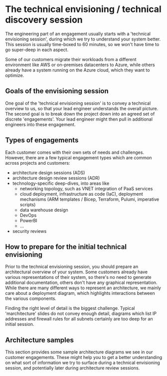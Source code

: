 # The technical envisioning / technical discovery session

The engineering part of an engagement usually starts with a 'technical envisioning session', during which we try to understand your system better. This session is usually time-boxed to 60 minutes, so we won't have time to go super-deep in each aspect. 

Some of our customers migrate their workloads from a different environment like AWS or on-premises datacenters to Azure, while others already have a system running on the Azure cloud, which they want to optimize. 

## Goals of the envisioning session

One goal of the 'technical envisioning session' is to convey a technical overview to us, so that your lead engineer understands the overall picture. The second goal is to break down the project down into an agreed set of discrete 'engagements'. Your lead engineer might then pull in additional engineers into these engagement.  

## Types of engagements

Each customer comes with their own sets of needs and challenges. However, there are a few typical engagement types which are common across projects and customers:

- architecture design sessions (ADS)
- architecture design review sessions (ADR)
- technology-specific deep-dives, into areas like
  - networking topology, such as VNET integration of PaaS services
  - cloud deployment, infrastructure as code (IaC), deployment mechanisms (ARM templates / Bicep, Terraform,  Pulumi, imperative scripts)
  - data warehouse design
  - DevOps
  - PowerBI
  - ...
- security reviews

## How to prepare for the initial technical envisioning

Prior to the technical envisioning session, you should prepare an architectural overview of your system. Some customers already have various representations of their system, so there's no need to generate additional documentation, others don't have any graphical representation. While there are many different ways to represent an architecture, we mainly care about a deployment diagram, which highlights interactions between the various components. 

Finding the right level of detail is the biggest challenge. Typical 'marchitecture' slides do not convey enough detail, diagrams which list IP addresses and firewall rules for all subnets certainly are too deep for an initial session.

## Architecture samples

This section provides some sample architecture diagrams we see in our customer engagements. These might help you to get a better understanding on what sort of information we try to surface during a technical envisioning session, and potentially later during architecture review sessions.
